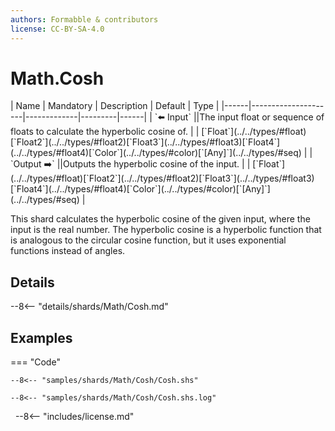 ```yaml
---
authors: Formabble & contributors
license: CC-BY-SA-4.0
---
```



# Math.Cosh

<div class="sh-parameters" markdown="1">
| Name | Mandatory | Description | Default | Type |
|------|---------------------|-------------|---------|------|
| `⬅️ Input` ||The input float or sequence of floats to calculate the hyperbolic cosine of. | | [`Float`](../../types/#float)[`Float2`](../../types/#float2)[`Float3`](../../types/#float3)[`Float4`](../../types/#float4)[`Color`](../../types/#color)[`[Any]`](../../types/#seq) |
| `Output ➡️` ||Outputs the hyperbolic cosine of the input. | | [`Float`](../../types/#float)[`Float2`](../../types/#float2)[`Float3`](../../types/#float3)[`Float4`](../../types/#float4)[`Color`](../../types/#color)[`[Any]`](../../types/#seq) |

</div>

This shard calculates the hyperbolic cosine of the given input, where the input is the real number. The hyperbolic cosine is a hyperbolic function that is analogous to the circular cosine function, but it uses exponential functions instead of angles.

## Details

--8<-- "details/shards/Math/Cosh.md"


## Examples

=== "Code"

  ```x86asm linenums="1"
  --8<-- "samples/shards/Math/Cosh/Cosh.shs"
  ```

  ```
  --8<-- "samples/shards/Math/Cosh/Cosh.shs.log"
  ```
&nbsp;
--8<-- "includes/license.md"

